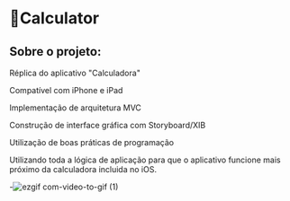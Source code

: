 # 📱Calculator 

## Sobre o projeto:

Réplica do aplicativo "Calculadora"

Compatível com iPhone e iPad

Implementação de arquitetura MVC

Construção de interface gráfica com Storyboard/XIB

Utilização de boas práticas de programação

Utilizando toda a lógica de aplicação para que o aplicativo funcione mais próximo da calculadora incluida no iOS.

-![ezgif com-video-to-gif (1)](https://user-images.githubusercontent.com/122054408/234526593-08c92b9a-6175-4043-8ad1-477cc2fb3619.gif)


